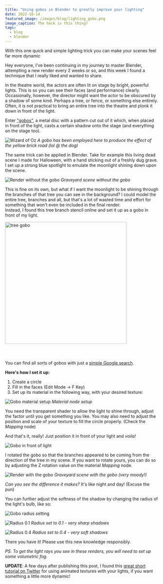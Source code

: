 ```yaml
---
title: "Using gobos in Blender to greatly improve your lighting"
date: 2022-10-14
featured_image: /images/blog/lighting_gobo.png
image_caption: The heck is this thing?
tags:
  - blog
  - blender
---
```


With this one quick and simple lighting trick you can make your scenes feel far more dynamic

Hey everyone, I've been continuing in my journey to master Blender, attempting a new render every 2 weeks or so, and this week I found a technique that I really liked and wanted to share.

In the theatre world, the actors are often lit on stage by bright, powerful lights. This is so you can see their faces (and performance) clearly. Occasionally, however, the director might want the actor to be obscured by a shadow of some kind. Perhaps a tree, or fence, or something else entirely. Often, it is not practical to bring an entire tree into the theatre and plonk it down in front of the light. 

Enter ["gobos"](https://en.wikipedia.org/wiki/Gobo_(lighting)), a metal disc with a pattern cut out of it which, when placed in front of the light, casts a certain shadow onto the stage (and everything on the stage too).

![Wizard of Oz](/images/blog/woz-gobo.jpg)
*A gobo has been employed here to produce the effect of the yellow brick road (lol @ the dog)*

The same trick can be applied in Blender. Take for example this living dead scene I made for Halloween, with a hand sticking out of a freshly dug grave. I set up a strong blue spotlight to emulate the moonlight shining down upon the scene.

![Render without the gobo](/images/blog/gobo-example-1.png)
*Graveyard scene without the gobo*

This is fine on its own, but what if I want the moonlight to be shining through the branches of that tree you can see in the background? I could model the entire tree, branches and all, but that's a lot of wasted time and effort for something that won't even be included in the final render.  
Instead, I found this tree branch stencil online and set it up as a gobo in front of my light.

<img src="/images/blog/gobo15.jpg" width="400" alt="tree gobo" style="margin-bottom: 40px" />

You can find all sorts of gobos with just a [simple Google search](https://www.google.com/search?q=gobo+texture).

**Here's how I set it up:**

1. Create a circle
2. Fill in the faces (Edit Mode -> F Key)
3. Set up its material in the following way, with your desired texture:

![Gobo material setup](/images/blog/gobo-material.jpg)
*Material node setup*

You need the transparent shader to allow the light to shine through, adjust the factor until you get something you like.
You may also need to adjust the position and scale of your texture to fill the circle properly. (Check the *Mapping* node)

And that's it, really! Just position it in front of your light and _voila!_

![Gobo in front of light](/images/blog/gobo-setup.jpg)

I rotated the gobo so that the branches appeared to be coming from the direction of the tree in my scene. If you want to rotate yours, you can do so by adjusting the Z rotation value on the material _Mapping_ node.

![Render with the gobo](/images/blog/gobo-example-2.png)
*Graveyard scene with the gobo (very moody!)*

*Can you see the difference it makes?* It's like night and day! (Excuse the pun)

You can further adjust the softness of the shadow by changing the radius of the light's bulb, like so:

![Gobo radius setting](/images/blog/gobo-radius.jpg)

![Radius 0.1](/images/blog/gobo-radius-01.png)
*Radius set to 0.1 - very sharp shadows*

![Radius 0.4](/images/blog/gobo-radius-04.png)
*Radius set to 0.4 - very soft shadows*

There you have it! Please use this new knowledge responsibly.

*PS. To get the light rays you see in these renders, you will need to set up some volumetric fog.*

**UPDATE**: A few days after publishing this post, I found this [great short tutorial on Twitter](https://twitter.com/JanvandenHemel/status/1581348803491205120) for using animated textures with your lights, if you want something a little more dynamic!